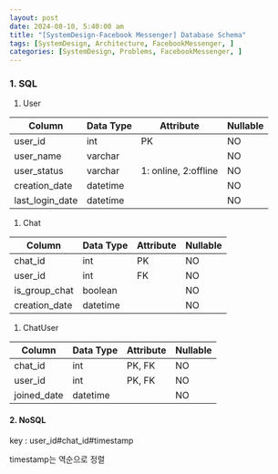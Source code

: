 ```yaml
---
layout: post
date: 2024-08-10, 5:40:00 am
title: "[SystemDesign-Facebook Messenger] Database Schema"
tags: [SystemDesign, Architecture, FacebookMessenger, ]
categories: [SystemDesign, Problems, FacebookMessenger, ]
---
```



### 1. SQL

1. User

| Column          | Data Type | Attribute            | Nullable |
| --------------- | --------- | -------------------- | -------- |
| user_id         | int       | PK                   | NO       |
| user_name       | varchar   |                      | NO       |
| user_status     | varchar   | 1: online, 2:offline | NO       |
| creation_date   | datetime  |                      | NO       |
| last_login_date | datetime  |                      | NO       |

1. Chat

| Column        | Data Type | Attribute | Nullable |
| ------------- | --------- | --------- | -------- |
| chat_id       | int       | PK        | NO       |
| user_id       | int       | FK        | NO       |
| is_group_chat | boolean   |           | NO       |
| creation_date | datetime  |           | NO       |

1. ChatUser

| Column      | Data Type | Attribute | Nullable |
| ----------- | --------- | --------- | -------- |
| chat_id     | int       | PK, FK    | NO       |
| user_id     | int       | PK, FK    | NO       |
| joined_date | datetime  |           | NO       |


#### 2. NoSQL


key : user_id#chat_id#timestamp


timestamp는 역순으로 정렬

